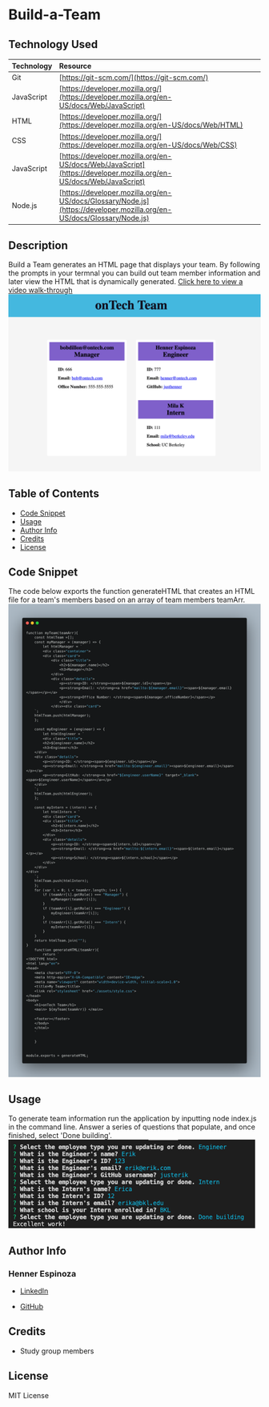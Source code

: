 # Build-a-Team

## Technology Used 

|Technology | Resource |
|-----|:-----------|
| Git | [https://git-scm.com/](https://git-scm.com/)  
| JavaScript | [https://developer.mozilla.org/](https://developer.mozilla.org/en-US/docs/Web/JavaScript) |
| HTML |[https://developer.mozilla.org/](https://developer.mozilla.org/en-US/docs/Web/HTML)|
|CSS | [https://developer.mozilla.org/](https://developer.mozilla.org/en-US/docs/Web/CSS)|
| JavaScript | [https://developer.mozilla.org/en-US/docs/Web/JavaScript](https://developer.mozilla.org/en-US/docs/Web/JavaScript)
| Node.js | [https://developer.mozilla.org/en-US/docs/Glossary/Node.js](https://developer.mozilla.org/en-US/docs/Glossary/Node.js)

## Description

Build a Team generates an HTML page that displays your team. By following the prompts in your termnal you can build out team member information and later view the HTML that is dynamically generated. 
[Click here to view a video walk-through](https://drive.google.com/file/d/1LNcvR6PHJYeiQqbhdzicT3Sj01Cb_Gv7/view)
![Alt text](./assets/Screen%20Shot%202023-03-12%20at%203.41.26%20PM.png)

## Table of Contents
* [Code Snippet](#code-snippet)
* [Usage](#usage)
* [Author Info](#author-info)
* [Credits](#credits)
* [License](#license)

## Code Snippet

The code below exports the function generateHTML that creates an HTML file for a team's members based on an array of team members teamArr.
![Alt text](./assets/carbon%20(3).png)

## Usage

To generate team information run the application by inputting node index.js in the command line. Answer a series of questions that populate, and once finished, select 'Done building'.
![Alt text](./assets/Screen%20Shot%202023-03-12%20at%202.57.36%20PM.png)

## Author Info

### Henner Espinoza

* [LinkedIn](https://www.linkedin.com/in/hennerespinoza)

* [GitHub](https://github.com/justhenner)

## Credits

* Study group members

## License

MIT License